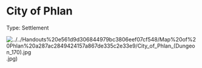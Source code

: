 # City of Phlan

Type: Settlement

![../../Handouts%20e561d9d306844979bc3806eef07cf548/Map%20of%20Phlan%20a287ac2849424157a867de335c2e33e9/City_of_Phlan_(Dungeon_170).jpg](../../Handouts/%F0%9F%97%BA%EF%B8%8F%20Map%20of%20Phlan/City_of_Phlan_%28Dungeon_170).jpg)
